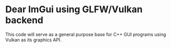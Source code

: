 # Dear ImGui using GLFW/Vulkan backend
This code will serve as a general purpose base for C++ GUI programs using Vulkan as its graphics API.

